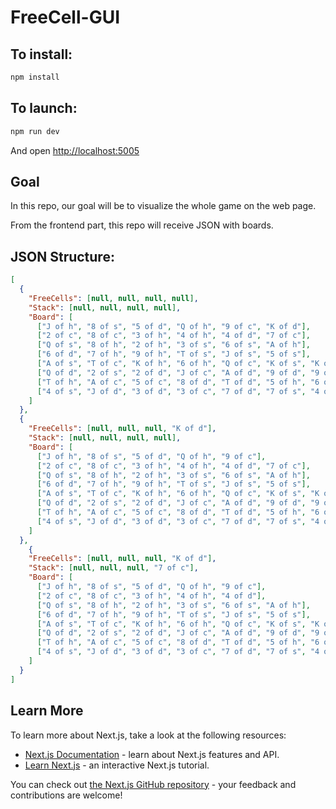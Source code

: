 # FreeCell-GUI

## To install:
```bash
npm install
```

## To launch:
```bash
npm run dev
```
And open [http://localhost:5005](http://localhost:5005)

## Goal
In this repo, our goal will be to visualize the whole game on the web page.

From the frontend part, this repo will receive JSON with boards.

## JSON Structure:

```json
[
  {
    "FreeCells": [null, null, null, null],
    "Stack": [null, null, null, null],
    "Board": [
      ["J of h", "8 of s", "5 of d", "Q of h", "9 of c", "K of d"],
      ["2 of c", "8 of c", "3 of h", "4 of h", "4 of d", "7 of c"],
      ["Q of s", "8 of h", "2 of h", "3 of s", "6 of s", "A of h"],
      ["6 of d", "7 of h", "9 of h", "T of s", "J of s", "5 of s"],
      ["A of s", "T of c", "K of h", "6 of h", "Q of c", "K of s", "K of c"],
      ["Q of d", "2 of s", "2 of d", "J of c", "A of d", "9 of d", "9 of s"],
      ["T of h", "A of c", "5 of c", "8 of d", "T of d", "5 of h", "6 of c"],
      ["4 of s", "J of d", "3 of d", "3 of c", "7 of d", "7 of s", "4 of c"]
    ]
  },
  {
    "FreeCells": [null, null, null, "K of d"],
    "Stack": [null, null, null, null],
    "Board": [
      ["J of h", "8 of s", "5 of d", "Q of h", "9 of c"],
      ["2 of c", "8 of c", "3 of h", "4 of h", "4 of d", "7 of c"],
      ["Q of s", "8 of h", "2 of h", "3 of s", "6 of s", "A of h"],
      ["6 of d", "7 of h", "9 of h", "T of s", "J of s", "5 of s"],
      ["A of s", "T of c", "K of h", "6 of h", "Q of c", "K of s", "K of c"],
      ["Q of d", "2 of s", "2 of d", "J of c", "A of d", "9 of d", "9 of s"],
      ["T of h", "A of c", "5 of c", "8 of d", "T of d", "5 of h", "6 of c"],
      ["4 of s", "J of d", "3 of d", "3 of c", "7 of d", "7 of s", "4 of c"]
    ]
  },
    {
    "FreeCells": [null, null, null, "K of d"],
    "Stack": [null, null, null, "7 of c"],
    "Board": [
      ["J of h", "8 of s", "5 of d", "Q of h", "9 of c"],
      ["2 of c", "8 of c", "3 of h", "4 of h", "4 of d"],
      ["Q of s", "8 of h", "2 of h", "3 of s", "6 of s", "A of h"],
      ["6 of d", "7 of h", "9 of h", "T of s", "J of s", "5 of s"],
      ["A of s", "T of c", "K of h", "6 of h", "Q of c", "K of s", "K of c"],
      ["Q of d", "2 of s", "2 of d", "J of c", "A of d", "9 of d", "9 of s"],
      ["T of h", "A of c", "5 of c", "8 of d", "T of d", "5 of h", "6 of c"],
      ["4 of s", "J of d", "3 of d", "3 of c", "7 of d", "7 of s", "4 of c"]
    ]
  }
]
```

## Learn More

To learn more about Next.js, take a look at the following resources:

- [Next.js Documentation](https://nextjs.org/docs) - learn about Next.js features and API.
- [Learn Next.js](https://nextjs.org/learn) - an interactive Next.js tutorial.

You can check out [the Next.js GitHub repository](https://github.com/vercel/next.js/) - your feedback and contributions are welcome!